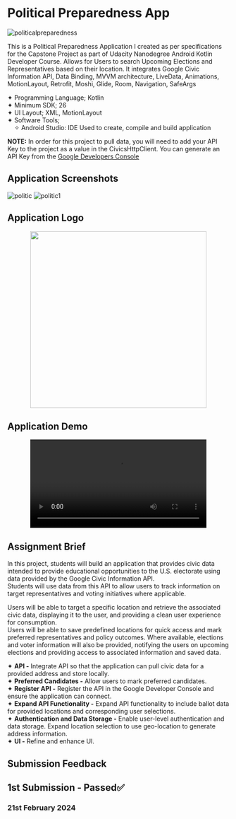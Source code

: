 # Political Preparedness App
![politicalpreparedness](https://github.com/dev-iram/Political-Preparedness-App/assets/22479692/0e0fc461-7a36-45b7-afdf-7a717dd41b3d)


This is a Political Preparedness Application I created as per specifications for the Capstone Project as part of Udacity Nanodegree Android Kotlin Developer Course.
Allows for Users to search Upcoming Elections and Representatives based on their location. It integrates Google Civic Information API, Data Binding, MVVM architecture, LiveData, Animations, MotionLayout, Retrofit, Moshi, Glide, Room, Navigation, SafeArgs

  ✦ Programming Language; Kotlin    
  ✦ Minimum SDK; 26    
  ✦ UI Layout; XML, MotionLayout  
  ✦ Software Tools;  
  &nbsp;&nbsp;&nbsp;&nbsp;✧ Android Studio: IDE Used to create, compile and build application

**NOTE:** In order for this project to pull data, you will need to add your API Key to the project as a value in the CivicsHttpClient. You can generate an API Key from the [Google Developers Console](https://console.developers.google.com/)
  
## Application Screenshots

![politic](https://github.com/dev-iram/Political-Preparedness-App/assets/22479692/69a8f519-552d-4560-b506-b4b7bc95de32)
![politic1](https://github.com/dev-iram/Political-Preparedness-App/assets/22479692/e74019ed-e3d2-4618-96c1-86e0b57793ce)

## Application Logo
 <div align="center">
  <image src="https://github.com/dev-iram/Political-Preparedness-App/assets/22479692/075d062e-3961-4d79-a104-94b685d56225" width="400" />
</div>

## Application Demo
 <div align="center">
  <video src="https://github.com/dev-iram/Political-Preparedness-App/assets/22479692/d7295c42-1c80-4af2-8635-d9b5b9b29d11" width="400" />
</div>

 ## Assignment Brief
In this project, students will build an application that provides civic data intended to provide educational opportunities to the U.S. electorate using data provided by the Google Civic Information API.  
Students will use data from this API to allow users to track information on target representatives and voting initiatives where applicable.  

Users will be able to target a specific location and retrieve the associated civic data, displaying it to the user, and providing a clean user experience for consumption.  
Users will be able to save predefined locations for quick access and mark preferred representatives and policy outcomes. Where available, elections and voter information will also be provided, notifying the users on upcoming elections and providing access to associated information and saved data.

✦ **API -** Integrate API so that the application can pull civic data for a provided address and store locally.   
✦ **Preferred Candidates -** Allow users to mark preferred candidates.  
✦ **Register API -** Register the API in the Google Developer Console and ensure the application can connect.  
✦ **Expand API Functionality -** Expand API functionality to include ballot data for provided locations and corresponding user selections.    
✦ **Authentication and Data Storage -** Enable user-level authentication and data storage. Expand location selection to use geo-location to generate address information.   
✦ **UI -** Refine and enhance UI.    

## Submission Feedback 

## 1st Submission  - Passed✅
### 21st February 2024
```

```


